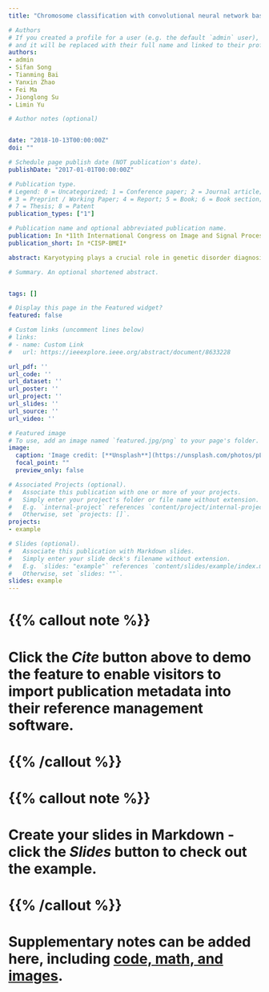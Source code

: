 ```yaml
---
title: "Chromosome classification with convolutional neural network based deep learning"

# Authors
# If you created a profile for a user (e.g. the default `admin` user), write the username (folder name) here 
# and it will be replaced with their full name and linked to their profile.
authors:
- admin
- Sifan Song
- Tianming Bai
- Yanxin Zhao
- Fei Ma
- Jionglong Su
- Limin Yu

# Author notes (optional)


date: "2018-10-13T00:00:00Z"
doi: ""

# Schedule page publish date (NOT publication's date).
publishDate: "2017-01-01T00:00:00Z"

# Publication type.
# Legend: 0 = Uncategorized; 1 = Conference paper; 2 = Journal article;
# 3 = Preprint / Working Paper; 4 = Report; 5 = Book; 6 = Book section;
# 7 = Thesis; 8 = Patent
publication_types: ["1"]

# Publication name and optional abbreviated publication name.
publication: In *11th International Congress on Image and Signal Processing, BioMedical Engineering and Informatics*
publication_short: In *CISP-BMEI*

abstract: Karyotyping plays a crucial role in genetic disorder diagnosis. Currently Karyotyping requires consid- erable manual efforts, domain expertise and experience, and is very time consuming. Automating the karyotyping process has been an important and popular task. This study focuses on classification of chromosomes into 23 types, a step towards fully automatic karyotyping. This study pro- poses a convolutional neural network (CNN) based deep learning network to automatically classify chromosomes. The proposed method was trained and tested on a dataset containing 10304 chromosome images, and was further tested on a dataset containing 4830 chromosomes. The proposed method achieved an accuracy of 92.5%, outperforming three other methods appeared in the literature. To investigate how applicable the proposed method is to the doctors, a metric named proportion of well classified karyotype was also designed. An result of 91.3% was achieved on this metric, indicating that the proposed classification method could be used to aid doctors in genetic disorder diagnosis.

# Summary. An optional shortened abstract.


tags: []

# Display this page in the Featured widget?
featured: false

# Custom links (uncomment lines below)
# links:
# - name: Custom Link
#   url: https://ieeexplore.ieee.org/abstract/document/8633228

url_pdf: ''
url_code: ''
url_dataset: ''
url_poster: ''
url_project: ''
url_slides: ''
url_source: ''
url_video: ''

# Featured image
# To use, add an image named `featured.jpg/png` to your page's folder. 
image:
  caption: 'Image credit: [**Unsplash**](https://unsplash.com/photos/pLCdAaMFLTE)'
  focal_point: ""
  preview_only: false

# Associated Projects (optional).
#   Associate this publication with one or more of your projects.
#   Simply enter your project's folder or file name without extension.
#   E.g. `internal-project` references `content/project/internal-project/index.md`.
#   Otherwise, set `projects: []`.
projects:
- example

# Slides (optional).
#   Associate this publication with Markdown slides.
#   Simply enter your slide deck's filename without extension.
#   E.g. `slides: "example"` references `content/slides/example/index.md`.
#   Otherwise, set `slides: ""`.
slides: example
---
```


# {{% callout note %}}
# Click the *Cite* button above to demo the feature to enable visitors to import publication metadata into their reference management software.
# {{% /callout %}}

# {{% callout note %}}
# Create your slides in Markdown - click the *Slides* button to check out the example.
# {{% /callout %}}

# Supplementary notes can be added here, including [code, math, and images](https://wowchemy.com/docs/writing-markdown-latex/).
